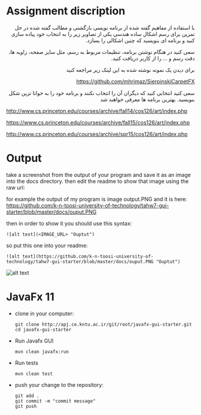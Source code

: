 
# Assignment discription

<alt dir="rtl" align="right">
  
 با استفاده از مفاهیم گفته شده از برنامه نویسی بازگشتی و مطالب گفته شده در حل تمرین برای رسم اشکال ساده هندسی یکی از تصاویر زیر را به انتخاب خود پیاده سازی کنید و برنامه ای بنویسید که چنین اشکالی را بسازد.

سعی کنید در هنگام نوشتن برنامه، تنظیمات مربوط به رسم، مثل سایز صفحه، زاویه ها، دقت رسم و ... را از کاربر دریافت کنید.

برای دیدن یک نمونه نوشته شده به این لینک زیر مراجعه کنید

 https://github.com/mhrimaz/SierpinskiCarpetFX 
  
  
  سعی کنید انتخابی کنید که دیگران آن  را انتخاب نکنند و برنامه خود را به خوانا ترین شکل بنویسید. بهترین برنامه ها معرفی خواهند شد
  
  
  </alt>

  http://www.cs.princeton.edu/courses/archive/fall14/cos126/art/index.php

https://www.cs.princeton.edu/courses/archive/fall15/cos126/art/index.php

http://www.cs.princeton.edu/courses/archive/spr15/cos126/art/index.php


# Output
take a screenshot from the output of your program and save it as an image into the docs directory. then edit the readme to show that image using the raw url:

for example the output of my program is image output.PNG and it is here: https://github.com/k-n-toosi-university-of-technology/tahw7-gui-starter/blob/master/docs/ouput.PNG

then in order to show it you should use this syntax:

`![alt text](<IMAGE_URL> "Ouptut")`

so put this one into your readme:

`![alt text](https://github.com/k-n-toosi-university-of-technology/tahw7-gui-starter/blob/master/docs/ouput.PNG "Ouptut")`


![alt text](https://github.com/k-n-toosi-university-of-technology/tahw7-gui-starter/blob/master/docs/ouput.PNG "Ouptut")




# JavaFx 11

<ul>
<li>
clone in your computer: 

```
git clone http://apj.ce.kntu.ac.ir/git/root/javafx-gui-starter.git
cd javafx-gui-starter
```


</li>
<li>
    <p>Run Javafx GUI</p>
    
```
mvn clean javafx:run
```

</li>

<li>
    <p>Run tests</p>
    
```
mvn clean test
```
</li>

<li>
<p> push your change to the repository: </p>
 
```
git add .
git commit -m "commit message"
git push
```
</li>
</ul>
